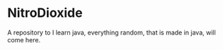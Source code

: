 # NitroDioxide
A repository to I learn java, everything random, that is made in java, will come here.

